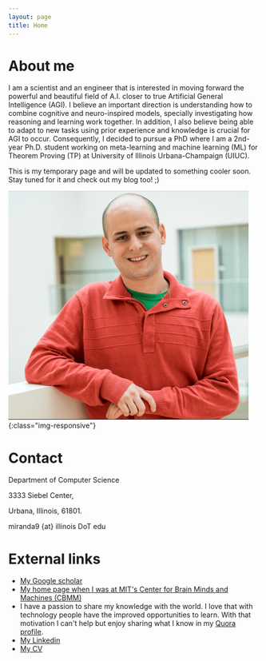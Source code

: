 ```yaml
---
layout: page
title: Home
---
```


# About me #

I am a scientist and an engineer that is interested in moving forward the powerful
and beautiful field of A.I. closer to true Artificial General Intelligence (AGI).
I believe an important direction is understanding how to combine cognitive and neuro-inspired models, specially investigating how reasoning and learning work together.
In addition, I also believe being able to adapt to new tasks using prior experience and knowledge is crucial for AGI to occur.
Consequently, I decided to pursue a PhD where I am a 2nd-year Ph.D. student working on meta-learning and machine learning (ML) for
Theorem Proving (TP) at University of Illinois Urbana-Champaign (UIUC).

This is my temporary page and will be updated to something cooler soon.
Stay tuned for it and check out my blog too! ;)

![me](/images/me.png){:class="img-responsive"}


# Contact #

Department of Computer Science

3333 Siebel Center,

Urbana, Illinois, 61801.

miranda9 {at} illinois DoT edu

<!-- # Navigating my site # -->

<!-- I'm still organizing and continually working on my website but check my blog
where I am hoping to share useful things I know: -->

<!-- - Related to dance -->

<!-- I have cool [projects](/miscellaneous-projects) you might want to check. -->

# External links #

- [My Google scholar](https://scholar.google.com/citations?user=_NQJoBkAAAAJ&hl=en)
- [My home page when I was at MIT's Center for Brain Minds and Machines (CBMM)](https://cbmm.mit.edu/about/people/miranda)
- I have a passion to share my knowledge with the world. I love that with technology people have the improved opportunities to learn. With that motivation I can't help but enjoy sharing what I know in my [Quora profile](https://www.quora.com/profile/Brando-Miranda).
- [My Linkedin](https://www.linkedin.com/in/brando-miranda-40821046/)
- [My CV](/professional_documents/Brando_Miranda_long_CV.pdf)
